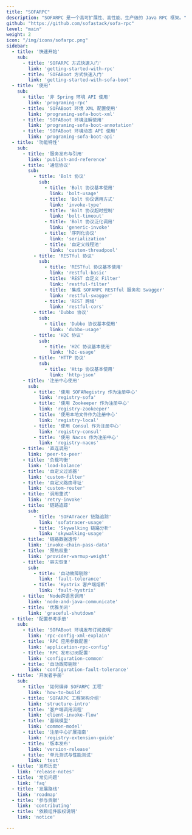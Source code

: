 ```yaml
---
title: "SOFARPC"
description: "SOFARPC 是一个高可扩展性、高性能、生产级的 Java RPC 框架。"
github: "https://github.com/sofastack/sofa-rpc"
level: "main"
weight: 2
icon: "/img/icons/sofarpc.png"
sidebar:
  - title: '快速开始'
    sub:
      - title: 'SOFARPC 方式快速入门'
        link: 'getting-started-with-rpc'
      - title: 'SOFABoot 方式快速入门'
        link: 'getting-started-with-sofa-boot'
  - title: '使用'
    sub:
      - title: '非 Spring 环境 API 使用'
        link: 'programing-rpc'
      - title: 'SOFABoot 环境 XML 配置使用'
        link: 'programing-sofa-boot-xml'
      - title: 'SOFABoot 环境注解使用'
        link: 'programing-sofa-boot-annotation'
      - title: 'SOFABoot 环境动态 API 使用'
        link: 'programing-sofa-boot-api'
  - title: '功能特性'
    sub:
      - title: '服务发布与引用'
        link: 'publish-and-reference'
      - title: '通信协议'
        sub:
          - title: 'Bolt 协议'
            sub:
              - title: 'Bolt 协议基本使用'
                link: 'bolt-usage'
              - title: 'Bolt 协议调用方式'
                link: 'invoke-type'
              - title: 'Bolt 协议超时控制'
                link: 'bolt-timeout'
              - title: 'Bolt 协议泛化调用'
                link: 'generic-invoke'
              - title: '序列化协议'
                link: 'serialization'
              - title: '自定义线程池'
                link: 'custom-threadpool'
          - title: 'RESTful 协议'
            sub:
              - title: 'RESTful 协议基本使用'
                link: 'restful-basic'
              - title: 'REST 自定义 Filter'
                link: 'restful-filter'
              - title: '集成 SOFARPC RESTful 服务和 Swagger'
                link: 'restful-swagger'
              - title: 'REST 跨域'
                link: 'restful-cors'
          - title: 'Dubbo 协议'
            sub:
              - title: 'Dubbo 协议基本使用'
                link: 'dubbo-usage'
          - title: 'H2C 协议'
            sub:
              - title: 'H2C 协议基本使用'
                link: 'h2c-usage'
          - title: 'HTTP 协议'
            sub:
              - title: 'Http 协议基本使用'
                link: 'http-json'
      - title: '注册中心使用'
        sub:
          - title: '使用 SOFARegistry 作为注册中心'
            link: 'registry-sofa'
          - title: '使用 Zookeeper 作为注册中心'
            link: 'registry-zookeeper'
          - title: '使用本地文件作为注册中心'
            link: 'registry-local'
          - title: '使用 Consul 作为注册中心'
            link: 'registry-consul'
          - title: '使用 Nacos 作为注册中心'
            link: 'registry-nacos'
      - title: '直连调用'
        link: 'peer-to-peer'
      - title: '负载均衡'
        link: 'load-balance'
      - title: '自定义过滤器'
        link: 'custom-filter'
      - title: '自定义路由寻址'
        link: 'custom-router'
      - title: '调用重试'
        link: 'retry-invoke'
      - title: '链路追踪'
        sub:
          - title: 'SOFATracer 链路追踪'
            link: 'sofatracer-usage'
          - title: 'Skywalking 链路分析'
            link: 'skywalking-usage'
      - title: '链路数据透传'
        link: 'invoke-chain-pass-data'
      - title: '预热权重'
        link: 'provider-warmup-weight'
      - title: '容灾恢复'
        sub:
          - title: '自动故障剔除'
            link: 'fault-tolerance'
          - title: 'Hystrix 客户端熔断'
            link: 'fault-hystrix'
      - title: 'Node跨语言调用'
        link: 'node-and-java-communicate'
      - title: '优雅关闭'
        link: 'graceful-shutdown'
  - title: '配置参考手册'
    sub:
      - title: 'SOFABoot 环境发布订阅说明'
        link: 'rpc-config-xml-explain'
      - title: 'RPC 应用参数配置'
        link: 'application-rpc-config'
      - title: 'RPC 发布订阅配置'
        link: 'configuration-common'
      - title: '自动故障剔除'
        link: 'configuration-fault-tolerance'
  - title: '开发者手册'
    sub:
      - title: '如何编译 SOFARPC 工程'
        link: 'how-to-build'
      - title: 'SOFARPC 工程架构介绍'
        link: 'structure-intro'
      - title: '客户端调用流程'
        link: 'client-invoke-flow'
      - title: '基础模型'
        link: 'common-model'
      - title: '注册中心扩展指南'
        link: 'registry-extension-guide'
      - title: '版本发布'
        link: 'version-release'
      - title: '单元测试与性能测试'
        link: 'test'
  - title: '发布历史'
    link: 'release-notes'
  - title: '常见问题'
    link: 'faq'
  - title: '发展路线'
    link: 'roadmap'
  - title: '参与贡献'
    link: 'contributing'
  - title: '依赖组件版权说明'
    link: 'notice'

---
```

